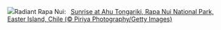 ![](https://www.bing.com/th?id=OHR.RapaNuiSunrise_EN-US4872610843_UHD.jpg&w=1000)Radiant Rapa Nui:&nbsp;&ensp;[Sunrise at Ahu Tongariki, Rapa Nui National Park, Easter Island, Chile (© Piriya Photography/Getty Images)](https://www.bing.com/th?id=OHR.RapaNuiSunrise_EN-US4872610843_UHD.jpg)
<br><br/>
